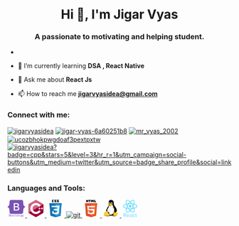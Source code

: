 <h1 align="center">Hi 👋, I'm Jigar Vyas</h1>
<h3 align="center">A passionate to motivating and helping student.</h3>

- 

- 🌱 I’m currently learning **DSA , React Native**

- 💬 Ask me about **React Js**

- 📫 How to reach me **jigarvyasidea@gmail.com**

<h3 align="left">Connect with me:</h3>
<p align="left">
<a href="https://twitter.com/jigarvyasidea" target="blank"><img align="center" src="https://raw.githubusercontent.com/rahuldkjain/github-profile-readme-generator/master/src/images/icons/Social/twitter.svg" alt="jigarvyasidea" height="30" width="40" /></a>
<a href="https://linkedin.com/in/jigar-vyas-6a60251b8" target="blank"><img align="center" src="https://raw.githubusercontent.com/rahuldkjain/github-profile-readme-generator/master/src/images/icons/Social/linked-in-alt.svg" alt="jigar-vyas-6a60251b8" height="30" width="40" /></a>
<a href="https://instagram.com/mr_vyas_2002" target="blank"><img align="center" src="https://raw.githubusercontent.com/rahuldkjain/github-profile-readme-generator/master/src/images/icons/Social/instagram.svg" alt="mr_vyas_2002" height="30" width="40" /></a>
<a href="https://www.youtube.com/channel/UCoZbhokPWgDOaf3pexTpxTw" target="blank"><img align="center" src="https://raw.githubusercontent.com/rahuldkjain/github-profile-readme-generator/master/src/images/icons/Social/youtube.svg" alt="ucozbhokpwgdoaf3pextpxtw" height="30" width="40" /></a>
<a href="https://www.hackerrank.com/jigarvyasidea?badge=cpp&stars=5&level=3&hr_r=1&utm_campaign=social-buttons&utm_medium=twitter&utm_source=badge_share_profile&social=linkedin" target="blank"><img align="center" src="https://raw.githubusercontent.com/rahuldkjain/github-profile-readme-generator/master/src/images/icons/Social/hackerrank.svg" alt="jigarvyasidea?badge=cpp&stars=5&level=3&hr_r=1&utm_campaign=social-buttons&utm_medium=twitter&utm_source=badge_share_profile&social=linkedin" height="30" width="40" /></a>
</p>

<h3 align="left">Languages and Tools:</h3>
<p align="left"> <a href="https://getbootstrap.com" target="_blank" rel="noreferrer"> <img src="https://raw.githubusercontent.com/devicons/devicon/master/icons/bootstrap/bootstrap-plain-wordmark.svg" alt="bootstrap" width="40" height="40"/> </a> <a href="https://www.w3schools.com/cpp/" target="_blank" rel="noreferrer"> <img src="https://raw.githubusercontent.com/devicons/devicon/master/icons/cplusplus/cplusplus-original.svg" alt="cplusplus" width="40" height="40"/> </a> <a href="https://www.w3schools.com/css/" target="_blank" rel="noreferrer"> <img src="https://raw.githubusercontent.com/devicons/devicon/master/icons/css3/css3-original-wordmark.svg" alt="css3" width="40" height="40"/> </a> <a href="https://git-scm.com/" target="_blank" rel="noreferrer"> <img src="https://www.vectorlogo.zone/logos/git-scm/git-scm-icon.svg" alt="git" width="40" height="40"/> </a> <a href="https://www.w3.org/html/" target="_blank" rel="noreferrer"> <img src="https://raw.githubusercontent.com/devicons/devicon/master/icons/html5/html5-original-wordmark.svg" alt="html5" width="40" height="40"/> </a> <a href="https://www.linux.org/" target="_blank" rel="noreferrer"> <img src="https://raw.githubusercontent.com/devicons/devicon/master/icons/linux/linux-original.svg" alt="linux" width="40" height="40"/> </a> <a href="https://reactjs.org/" target="_blank" rel="noreferrer"> <img src="https://raw.githubusercontent.com/devicons/devicon/master/icons/react/react-original-wordmark.svg" alt="react" width="40" height="40"/> </a> </p>
